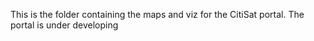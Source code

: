 This is the folder containing the maps and viz for the CitiSat portal. The portal is under developing
